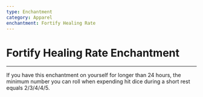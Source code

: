 ```yaml
---
type: Enchantment
category: Apparel
enchantment: Fortify Healing Rate
---
```

# Fortify Healing Rate Enchantment
---
If you have this enchantment on yourself for longer than 24 hours, the minimum number you can roll when expending hit dice during a short rest equals 2/3/4/4/5.